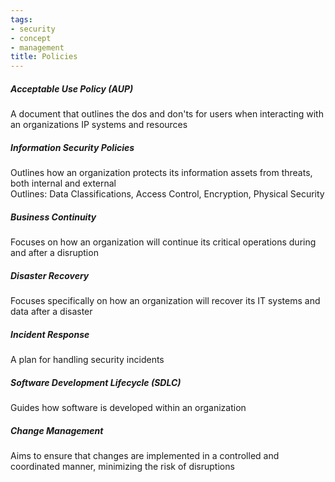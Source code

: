 ```yaml
---
tags:
- security
- concept
- management
title: Policies
---
```


##### Acceptable Use Policy (AUP)
A document that outlines the dos and don'ts for users when interacting with an organizations IP systems and resources

##### Information Security Policies
Outlines how an organization protects its information assets from threats, both internal and external  
Outlines: Data Classifications, Access Control, Encryption, Physical Security

##### Business Continuity
Focuses on how an organization will continue its critical operations during and after a disruption

##### Disaster Recovery
Focuses specifically on how an organization will recover its IT systems and data after a disaster

##### Incident Response
A plan for handling security incidents

##### Software Development Lifecycle (SDLC)
Guides how software is developed within an organization

##### Change Management
Aims to ensure that changes are implemented in a controlled and coordinated manner, minimizing the risk of disruptions